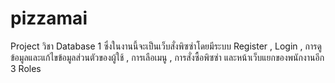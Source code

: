 # pizzamai
Project วิชา Database 1 ซึ่งในงานนี้จะเป็นเว็บสั่งพิซซ่าโดยมีระบบ Register , Login , การดูข้อมูลและแก้ไขข้อมูลส่วนตัวของผู้ใช้ , การเลือเมนู , การสั่งซื้อพิซซ่า และหน้าเว็บแยกของพนักงานอีก 3 Roles
